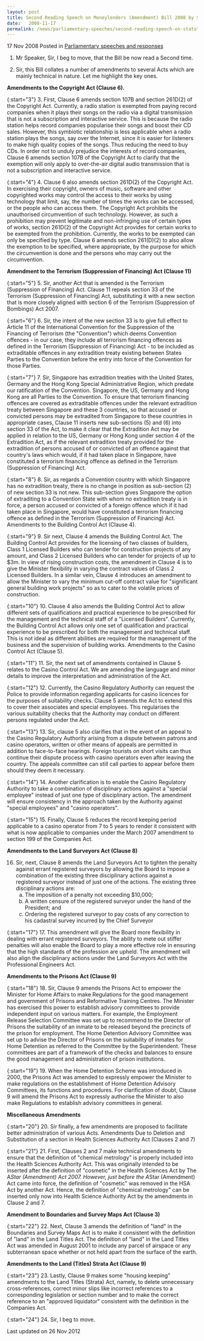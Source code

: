 ```yaml
---
layout: post
title: Second Reading Speech on Moneylenders (Amendment) Bill 2008 by Senior Minister of State Assoc Prof Ho Peng Kee
date:   2008-11-17
permalink: /news/parliamentary-speeches/second-reading-speech-on-statutes-misc-amendments-bill-2008-by-senior-minister-of-state-assoc
---
```



17 Nov 2008 Posted in [Parliamentary speeches and responses](/news/parliamentary-speeches)


1. Mr Speaker, Sir, I beg to move, that the Bill be now read a Second time.

2. Sir, this Bill collates a number of amendments to several Acts which are mainly technical in nature. Let me highlight the key ones.


**Amendments to the Copyright Act (Clause 6).**

{:start="3"}
3. First, Clause 6 amends section 107B and section 261D(2) of the Copyright Act. Currently, a radio station is exempted from paying record companies when it plays their songs on the radio via a digital transmission that is not a subscription and interactive service. This is because the radio station helps record companies popularise their songs and boost their CD sales. However, this symbiotic relationship is less applicable when a radio station plays the songs, say over the Internet, since it is easier for listeners to make high quality copies of the songs. Thus reducing the need to buy CDs. In order not to unduly prejudice the interests of record companies, Clause 6 amends section 107B of the Copyright Act to clarify that the exemption will only apply to over-the-air digital audio transmission that is not a subscription and interactive service.

{:start="4"}
4. Clause 6 also amends section 261D(2) of the Copyright Act. In exercising their copyright, owners of music, software and other copyrighted works may control the access to their works by using technology that limit, say, the number of times the works can be accessed, or the people who can access them. The Copyright Act prohibits the unauthorised circumvention of such technology. However, as such a prohibition may prevent legitimate and non-infringing use of certain types of works, section 261D(2) of the Copyright Act provides for certain works to be exempted from the prohibition. Currently, the works to be exempted can only be specified by type. Clause 6 amends section 261(D)(2) to also allow the exemption to be specified, where appropriate, by the purpose for which the circumvention is done and the persons who may carry out the circumvention.


**Amendment to the Terrorism (Suppression of Financing) Act (Clause 11)**

{:start="5"}
5. Sir, another Act that is amended is the Terrorism (Suppression of Financing) Act. Clause 11 repeals section 33 of the Terrorism (Suppression of Financing) Act, substituting it with a new section that is more closely aligned with section 6 of the Terrorism (Suppression of Bombings) Act 2007.

{:start="6"}
6. Sir, the intent of the new section 33 is to give full effect to Article 11 of the International Convention for the Suppression of the Financing of Terrorism (the "Convention") which deems Convention offences - in our case, they include all terrorism financing offences as defined in the Terrorism (Suppression of Financing) Act - to be included as extraditable offences in any extradition treaty existing between States Parties to the Convention before the entry into force of the Convention for those Parties.

{:start="7"}
7. Sir, Singapore has extradition treaties with the United States, Germany and the Hong Kong Special Administrative Region, which predate our ratification of the Convention. Singapore, the US, Germany and Hong Kong are all Parties to the Convention. To ensure that terrorism financing offences are covered as extraditable offences under the relevant extradition treaty between Singapore and these 3 countries, so that accused or convicted persons may be extradited from Singapore to these countries in appropriate cases, Clause 11 inserts new sub-sections (5) and (6) into section 33 of the Act, to make it clear that the Extradition Act may be applied in relation to the US, Germany or Hong Kong under section 4 of the Extradition Act, as if the relevant extradition treaty provided for the extradition of persons accused of or convicted of an offence against that country's laws which would, if it had taken place in Singapore, have constituted a terrorism financing offence as defined in the Terrorism (Suppression of Financing) Act.

{:start="8"}
8. Sir, as regards a Convention country with which Singapore has no extradition treaty, there is no change in position as sub-section (2) of new section 33 is not new. This sub-section gives Singapore the option of extraditing to a Convention State with whom no extradition treaty is in force, a person accused or convicted of a foreign offence which if it had taken place in Singapore, would have constituted a terrorism financing offence as defined in the Terrorism (Suppression of Financing) Act.
Amendments to the Building Control Act (Clause 4).

{:start="9"}
9. Sir next, Clause 4 amends the Building Control Act. The Building Control Act provides for the licensing of two classes of builders, Class 1 Licensed Builders who can tender for construction projects of any amount, and Class 2 Licensed Builders who can tender for projects of up to $3m. In view of rising construction costs, the amendment in Clause 4 is to give the Minister flexibility in varying the contract values of Class 2 Licensed Builders. In a similar vein, Clause 4 introduces an amendment to allow the Minister to vary the minimum cut-off contract value for "significant general building work projects" so as to cater to the volatile prices of construction.

{:start="10"}
10. Clause 4 also amends the Building Control Act to allow different sets of qualifications and practical experience to be prescribed for the management and the technical staff of a "Licensed Builders". Currently, the Building Control Act allows only one set of qualification and practical experience to be prescribed for both the management and technical staff. This is not ideal as different abilities are required for the management of the business and the supervision of building works.
Amendments to the Casino Control Act (Clause 5).

{:start="11"}
11. Sir, the next set of amendments contained in Clause 5 relates to the Casino Control Act. We are amending the language and minor details to improve the interpretation and administration of the Act.

{:start="12"}
12. Currently, the Casino Regulatory Authority can request the Police to provide information regarding applicants for casino licences for the purposes of suitability checks. Clause 5 amends the Act to extend this to cover their associates and special employees. This regularises the various suitability checks that the Authority may conduct on different persons regulated under the Act.

{:start="13"}
13. Sir, clause 5 also clarifies that in the event of an appeal to the Casino Regulatory Authority arising from a dispute between patrons and casino operators, written or other means of appeals are permitted in addition to face-to-face hearings. Foreign tourists on short visits can thus continue their dispute process with casino operators even after leaving the country. The appeals committee can still call parties to appear before them should they deem it necessary.

{:start="14"}
14. Another clarification is to enable the Casino Regulatory Authority to take a combination of disciplinary actions against a "special employee" instead of just one type of disciplinary action. The amendment will ensure consistency in the approach taken by the Authority against "special employees" and "casino operators".

{:start="15"}
15. Finally, Clause 5 reduces the record keeping period applicable to a casino operator from 7 to 5 years to render it consistent with what is now applicable to companies under the March 2007 amendment to section 199 of the Companies Act.

**Amendments to the Land Surveyors Act (Clause 8)**

<ol start="16">
<li>Sir, next, Clause 8 amends the Land Surveyors Act to tighten the penalty against errant registered surveyors by allowing the Board to impose a combination of the existing three disciplinary actions against a registered surveyor instead of just one of the actions. The existing three disciplinary actions are:
<ol style="list-style-type: lower-alpha">
<li>The imposition of a penalty not exceeding $10,000; </li>

<li>A written censure of the registered surveyor under the hand of the President; and </li>

<li>Ordering the registered surveyor to pay costs of any correction to his cadastral survey incurred by the Chief Surveyor </li>

</ol>

</li>
</ol>

{:start="17"}
17. This amendment will give the Board more flexibility in dealing with errant registered surveyors. The ability to mete out stiffer penalties will also enable the Board to play a more effective role in ensuring that the high standards of the profession are upheld. The amendment will also align the disciplinary actions under the Land Surveyors Act with the Professional Engineers Act.

**Amendments to the Prisons Act (Clause 9)**

{:start="18"}
18. Sir, Clause 9 amends the Prisons Act to empower the Minister for Home Affairs to make Regulations for the good management and government of Prisons and Reformative Training Centres. The Minister has exercised this power to establish advisory committees to provide independent input on various matters. For example, the Employment Release Selection Committee was set up to recommend to the Director of Prisons the suitability of an inmate to be released beyond the precincts of the prison for employment. The Home Detention Advisory Committee was set up to advise the Director of Prisons on the suitability of inmates for Home Detention as referred to the Committee by the Superintendent. These committees are part of a framework of the checks and balances to ensure the good management and administration of prison institutions.

{:start="19"}
19. When the Home Detention Scheme was introduced in 2000, the Prisons Act was amended to expressly empower the Minister to make regulations on the establishment of Home Detention Advisory Committees, its functions and procedures. For clarification of doubt, Clause 9 will amend the Prisons Act to expressly authorise the Minister to also make Regulations to establish advisory committees in general.

**Miscellaneous Amendments**

{:start="20"}
20. Sir finally, a few amendments are proposed to facilitate better administration of various Acts.
Amendments Due to Deletion and Substitution of a section in Health Sciences Authority Act (Clauses 2 and 7)

{:start="21"}
21. First, Clauses 2 and 7 make technical amendments to ensure that the definition of "chemical metrology" is properly included into the Health Sciences Authority Act. This was originally intended to be inserted after the definition of "cosmetic" in the Health Sciences Act by The A*Star (Amendment) Act 2007. However, just before the A*Star (Amendment) Act came into force, the definition of "cosmetic" was removed in the HSA Act by another Act. Hence, the definition of "chemical metrology" can be inserted only now into Health Science Authority Act by the amendments in Clause 2 and 7.


**Amendment to Boundaries and Survey Maps Act (Clause 3)**

{:start="22"}
22. Next, Clause 3 amends the definition of "land" in the Boundaries and Survey Maps Act is to make it consistent with the definition of "land" in the Land Titles Act. The definition of "land" in the Land Titles Act was amended in August 2001 to include any parcel of airspace or any subterranean space whether or not held apart from the surface of the earth.

**Amendments to the Land (Titles) Strata Act (Clause 9)**

{:start="23"}
23. Lastly, Clause 9 makes some "housing keeping" amendments to the Land Titles (Strata) Act, namely, to delete unnecessary cross-references, correct minor slips like incorrect references to a corresponding legislation or section number and to make the correct reference to an "approved liquidator" consistent with the definition in the Companies Act.

{:start="24"}
24. Sir, I beg to move.


<p class="right-side-updated">Last updated on 26 Nov 2012</p> 
